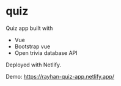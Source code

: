 # quiz

Quiz app built with 
- Vue
- Bootstrap vue
- Open trivia database API

Deployed with Netlify.

Demo: https://rayhan-quiz-app.netlify.app/


